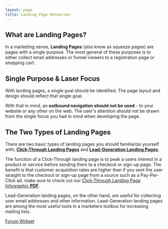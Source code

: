 ```yaml
---
layout: page
title: Landing Page Resources
---
```


## What are Landing Pages? ##

In a marketing sense, __Landing Pages__ (also know as squeeze pages) are pages with a single purpose. The most general of these purposes is to either collect email addresses or funnel viewers to a registration page or shopping cart.

## Single Purpose &amp; Laser Focus ##

With landing pages, a single goal should be identified. The page layout and design should reflect that single goal.

With that in mind, an __outbound navigation should not be used__ - to your website or any other on the web. The user's attention should not be drawn from the single focus you had in mind when developing the page.

## The Two Types of Landing Pages ##

There are two basic types of landing pages you should familiarize yourself with; __[Click-Through Landing Pages](#click-through)__ and __[Lead-Generation Landing Pages](#lead-generation)__.

The function of a Click-Through landing page is to peak a users interest in a product or service before sending them to a checkout or sign-up page. The benefit is that customer acquisition rates are higher than if you sent the user straight to the checkout or sign-up page from a source such as a Pay-Per-Click ad. make sure to check out our [Click-Through Landing Page Infographic __<i class="fa fa-file-pdf-o"></i> PDF__](#).

Lead-Generation landing pages, on the other hand, are useful for collecting user email addresses and other information. Lead-Generation landing pages are among the most useful tools in a marketers toolbox for increasing mailing lists.


<div>
<span style="display:none;"></span>
<script type="text/javascript" language="javascript" id="pnyxeDiscussItJs" src="http://www.pnyxe.shadow.com/PnyxeDiscussItJs.jsp"></script>
<script type="text/javascript" language="javascript" id="pnyxeDiscussItInitJs156590">try { var zpbw_webWidgetClientKey = "y8DA.3m3PhVzPmZzOKpVGA"; var pnyxeDiscussIt = new PnyxeDiscussIt(); pnyxeDiscussIt.init("156590"); } catch (e) {}</script>
<noscript><a href="http://www.pnyxe.shadow.com/ForumIt-forum-widget?utm_source=wwcCodeSpanPromotion5" rel="nofollow">Forum Widget</a></noscript>
</div>
